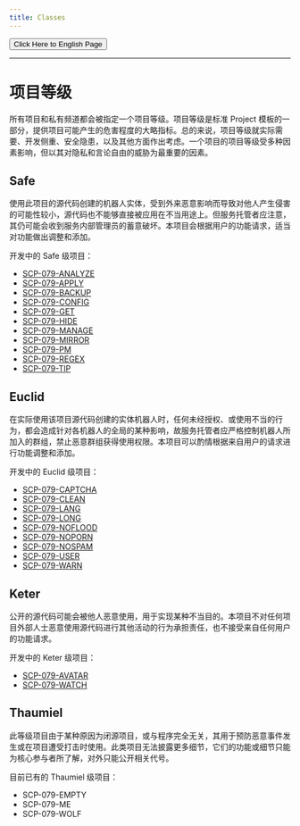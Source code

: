```yaml
---
title: Classes
---
```


<button onmouseover="PlaySound('totop1')" onmouseout="StopSound('totop1')" onclick="window.location.href = '/classes/';" class="en">Click Here to English Page</button>

---

<link rel="stylesheet" href="/css/chinese.css">

# 项目等级

所有项目和私有频道都会被指定一个项目等级。项目等级是标准 Project 模板的一部分，提供项目可能产生的危害程度的大略指标。总的来说，项目等级就实际需要、开发侧重、安全隐患，以及其他方面作出考虑。一个项目的项目等级受多种因素影响，但以其对隐私和言论自由的威胁为最重要的因素。

## Safe

使用此项目的源代码创建的机器人实体，受到外来恶意影响而导致对他人产生侵害的可能性较小，源代码也不能够直接被应用在不当用途上。但服务托管者应注意，其仍可能会收到服务内部管理员的蓄意破坏。本项目会根据用户的功能请求，适当对功能做出调整和添加。

开发中的 Safe 级项目：

- [SCP-079-ANALYZE](/analyze-zh/)
- [SCP-079-APPLY](/apply-zh/)
- [SCP-079-BACKUP](/backup-zh/)
- [SCP-079-CONFIG](/config-zh/)
- [SCP-079-GET](/get/)
- [SCP-079-HIDE](/hide-zh/)
- [SCP-079-MANAGE](/manage-zh/)
- [SCP-079-MIRROR](/mirror-zh/)
- [SCP-079-PM](/pm-zh/)
- [SCP-079-REGEX](/regex-zh/)
- [SCP-079-TIP](/tip-zh/)

## Euclid

在实际使用该项目源代码创建的实体机器人时，任何未经授权、或使用不当的行为，都会造成针对各机器人的全局的某种影响，故服务托管者应严格控制机器人所加入的群组，禁止恶意群组获得使用权限。本项目可以酌情根据来自用户的请求进行功能调整和添加。

开发中的 Euclid 级项目：

- [SCP-079-CAPTCHA](/captcha-zh/)
- [SCP-079-CLEAN](/clean-zh/)
- [SCP-079-LANG](/lang-zh/)
- [SCP-079-LONG](/long-zh/)
- [SCP-079-NOFLOOD](/noflood-zh/)
- [SCP-079-NOPORN](/noporn-zh/)
- [SCP-079-NOSPAM](/nospam-zh/)
- [SCP-079-USER](/user-zh/)
- [SCP-079-WARN](/warn-zh/)

## Keter

公开的源代码可能会被他人恶意使用，用于实现某种不当目的。本项目不对任何项目外部人士恶意使用源代码进行其他活动的行为承担责任，也不接受来自任何用户的功能请求。

开发中的 Keter 级项目：

- [SCP-079-AVATAR](/avatar-zh/)
- [SCP-079-WATCH](/watch-zh/)

## Thaumiel

此等级项目由于某种原因为闭源项目，或与程序完全无关，其用于预防恶意事件发生或在项目遭受打击时使用。此类项目无法披露更多细节，它们的功能或细节只能为核心参与者所了解，对外只能公开相关代号。

目前已有的 Thaumiel 级项目：

- <a class="no">SCP-079-EMPTY</a>
- <a class="no">SCP-079-ME</a>
- <a class="no">SCP-079-WOLF</a>

<audio src="/audio/door/dooropenpage.ogg" autoplay></audio>
<audio id="no_button" src="/audio/button/no.ogg"/>
<audio id="no_click" src="/audio/button/no_click.ogg"/>
